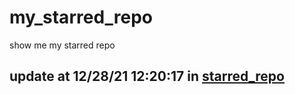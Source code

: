 # my_starred_repo
show me my starred repo

update at 12/28/21 12:20:17 in [starred_repo](./index.html)
---

